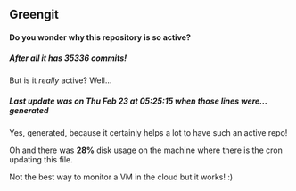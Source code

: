 ## Greengit

#### Do you wonder why this repository is so active?

##### After all it has 35336 commits!

But is it *really* active? Well...

##### Last update was on Thu Feb 23 at 05:25:15 when those lines were... generated

Yes, generated, because it certainly helps a lot to have such an active repo!

Oh and there was **28%** disk usage on the machine
where there is the cron updating this file.

Not the best way to monitor a VM in the cloud but it works! :)
